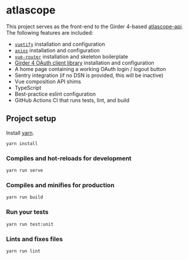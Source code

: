 # atlascope

This project serves as the front-end to the Girder 4-based [atlascope-api](https://github.com/atlascope/atlascope-api). The following features are included:

* [`vuetify`](https://vuetifyjs.com/en/getting-started/installation/) installation and configuration
* [`axios`](https://axios-http.com/docs/intro) installation and configuration
* [`vue-router`](https://router.vuejs.org/installation.html) installation and skeleton boilerplate
* [Girder 4 OAuth client library](https://github.com/girder/girder-oauth-client) installation and configuration
* A home page containing a working OAuth login / logout button
* Sentry integration (if no DSN is provided, this will be inactive)
* Vue composition API shims
* TypeScript
* Best-practice eslint configuration
* GitHub Actions CI that runs tests, lint, and build

## Project setup
Install [yarn](https://yarnpkg.com/getting-started/install).

```shell
yarn install
```

### Compiles and hot-reloads for development
```shell
yarn run serve
```

### Compiles and minifies for production
```shell
yarn run build
```

### Run your tests
```shell
yarn run test:unit
```

### Lints and fixes files
```shell
yarn run lint
```
